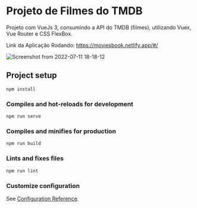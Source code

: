 # Projeto de Filmes do TMDB
Projeto com VueJs 3, consumindo a API do TMDB (filmes), utilizando Vuex, Vue Router e CSS FlexBox.

Link da Aplicação Rodando: https://moviesbook.netlify.app/#/

![Screenshot from 2022-07-11 18-18-12](https://user-images.githubusercontent.com/44420212/178360067-f6c10475-cf6d-4736-88f6-634c2850bc9e.png)



## Project setup
```
npm install
```

### Compiles and hot-reloads for development
```
npm run serve
```

### Compiles and minifies for production
```
npm run build
```

### Lints and fixes files
```
npm run lint
```

### Customize configuration
See [Configuration Reference](https://cli.vuejs.org/config/).
